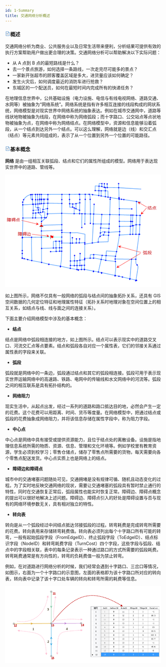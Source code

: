 ```yaml
---
id: 1-Summary
title: 交通网络分析概述
---
```

### ![](../img/read.gif)概述

交通网络分析为商业、公共服务业以及日常生活带来便利，分析结果可提供有效的执行方案帮助用户做出更合理的决策。交通网络分析可以帮助解决以下实际问题：

  * 从 A 点到 B 点的最短路线是什么？
  * 去一个景点旅游，如何选择一条路线，一次走完尽可能多的景点？
  * 一家新开张超市的顾客覆盖区域是多大，进货量应该如何确定？
  * 发生火灾后，如何调度最近的消防车进行抢救？
  * 东城区的一个配送员，如何在最短时间内完成所有的快递任务？

在地理信息世界中，公共基础设施（电力设施、电信与有线电视网络、道路交通、水网等）被抽象为“网络系统”。网络系统是指有许多相互连接的线段构成的网状系统，网络模型是对现实世界中网络系统的抽象表达。例如在城市交通网中，道路等线状地物被抽象为线段，在网络中称为网络弧段；而十字路口、公交站点等点状地物被抽象为点，在网络中称为网络结点。在网络模型中，资源和信息能够沿着弧段，从一个结点到达另外一个结点。可以这么理解，网络就是边（线）和交汇点（结点）等元素共同组成的，表示了从一个位置到另外一个位置的可能路径。

### ![](../img/read.gif)基本概念

**网络** 是由一组相互关联弧段、结点和它们的属性所组成的模型。网络用于表达现实世界中的道路、管线等。

![](img/NetElement.png)  
  
如上图所示，网络不仅具有一般网络的弧段与结点间的抽象拓扑关系，还具有 GIS
空间数据的几何定位特征和地理属性特征（拓扑关系时地理对象在空间位置上的相互关系，如结点与线、线与面之间的连接关系）。

下面主要介绍网络模型中涉及的基本概念：

  * **结点**

结点是网络中弧段相连接的地方，如上图所示。结点可以表示现实中的道路交叉口、河流交汇点等点要素。结点和弧段各自对应一个属性表，它们的邻接关系通过属性表的字段来关联。

  * **弧段**

弧段就是网络中的一条边，弧段通过结点和其它的弧段相连接。弧段可用于表示现实世界运输网络中的高速路、铁路、电网中的传输线和水文网络中的河流等。弧段之间的相互联系是具有拓扑结构的。

  * **网络阻力**

现实生活中，从起点出发，经过一系列的道路和路口抵达目的地，必然会产生一定的花费。这个花费可以用距离、时间、货币等度量。在网络模型中，把通过结点或弧段的花费抽象成网络阻力，并将该信息存储在属性字段中，称为阻力字段。

  * **中心点**

中心点是网络中具有接受或提供资源能力，且位于结点处的离散设备。设施是指地理信息系统所需的物质、资源、信息、管理和文化环境等。例如学校里有教育资源，学生必须到校学习；零售仓储点，储存了零售点所需要的货物，每天需要向各个零售点配送发货。中心点实质上也是网络上的结点。

  * **障碍边和障碍点**

城市中的交通堵塞问题随处可见，交通拥堵是没有规律可循、随机且动态变化的过程。为了实时地反映交通网络的现状，需要让交通堵塞的弧段具有暂时禁止通行的特性，同时在交通恢复正常后，弧段属性也能实时恢复正常。障碍边、障碍点概念的提出可以很好地解决上述问题。障碍边、障碍点引入的好处是障碍设置与否与现有的网络环境参数无关，具有相对独立的特性。

  * **转向表**

转向是从一个弧段经过中间结点抵达邻接弧段的过程。转弯耗费是完成转弯所需要的花费。转向表用来存储转弯耗费值。转向表必须列出每个十字路口所有可能的转弯，一般有起始弧段字段（FromEdgeID）、终止弧段字段（ToEdgeID）、结点标识字段（NodeID）和转弯耗费字段（TurnCost）四个字段，这些字段与弧段、结点中的字段相关联，表中的每条记录表示一种通过路口的方式所需要的弧段耗费。转弯耗费通常是有方向性的，转弯的负耗费值一般为禁止转弯。

例如，在对道路进行网络分析的时候，我们经常会遇到十字路口、三岔口等情况，如图示，右面为一个十字路口的示意图，左面的表格即为该十字路口所对应的转向表，转向表中记录了该十字口处车辆的转向和转弯所需的耗费等信息。

![](img/TurnTable.png)  
